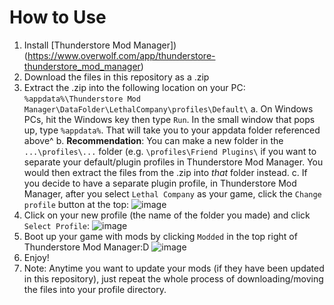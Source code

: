 # How to Use
1. Install [Thunderstore Mod Manager])(https://www.overwolf.com/app/thunderstore-thunderstore_mod_manager)
2. Download the files in this repository as a .zip
3. Extract the .zip into the following location on your PC: `%appdata%\Thunderstore Mod Manager\DataFolder\LethalCompany\profiles\Default\`
a. On Windows PCs, hit the Windows key then type `Run`. In the small window that pops up, type `%appdata%`. That will take you to your appdata folder referenced above^
b. **Recommendation**: You can make a new folder in the `...\profiles\...` folder (e.g. `\profiles\Friend Plugins\` if you want to separate your default/plugin profiles in Thunderstore Mod Manager. You would then extract the files from the .zip into _that_ folder instead.
c. If you decide to have a separate plugin profile, in Thunderstore Mod Manager, after you select `Lethal Company` as your game, click the `Change profile` button at the top:
![image](https://github.com/wdixon512/LethalCompanyPlugins/assets/139726275/509a5806-d84f-494c-a6f7-268cebcd4058)
5. Click on your new profile (the name of the folder you made) and click `Select Profile`:
![image](https://github.com/wdixon512/LethalCompanyPlugins/assets/139726275/05198397-acee-4e08-8a8a-dbac0372086c)
6. Boot up your game with mods by clicking `Modded` in the top right of Thunderstore Mod Manager:D
![image](https://github.com/wdixon512/LethalCompanyPlugins/assets/139726275/3927213e-935b-48ee-b5ca-d7ef94506140)
7. Enjoy!
8. Note: Anytime you want to update your mods (if they have been updated in this repository), just repeat the whole process of downloading/moving the files into your profile directory.
